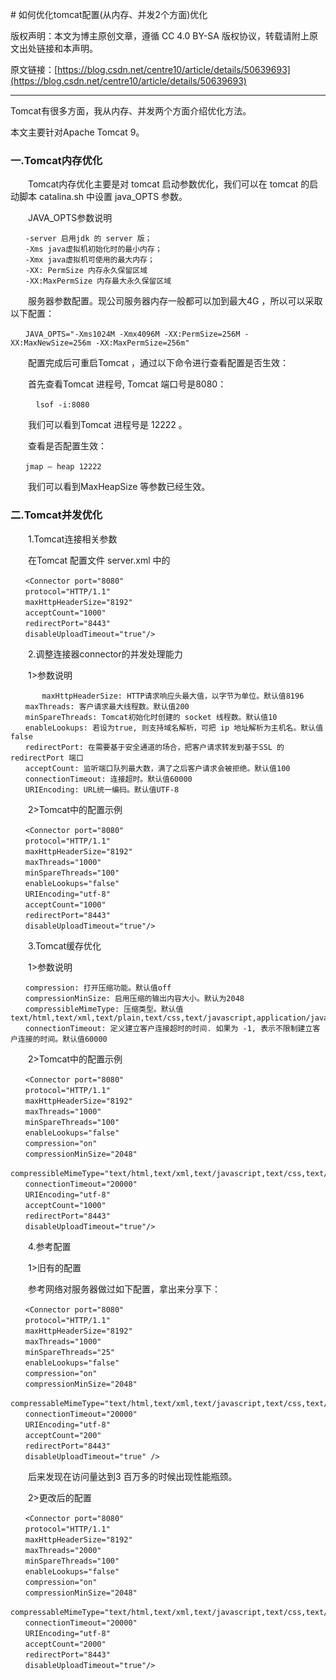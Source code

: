 ﻿﻿﻿﻿﻿# 如何优化tomcat配置(从内存、并发2个方面)优化版权声明：本文为博主原创文章，遵循 CC 4.0 BY-SA 版权协议，转载请附上原文出处链接和本声明。原文链接：[https://blog.csdn.net/centre10/article/details/50639693](https://blog.csdn.net/centre10/article/details/50639693)---Tomcat有很多方面，我从内存、并发两个方面介绍优化方法。本文主要针对Apache Tomcat 9。### 一.Tomcat内存优化　　Tomcat内存优化主要是对 tomcat 启动参数优化，我们可以在 tomcat 的启动脚本 catalina.sh 中设置 java_OPTS 参数。　　JAVA_OPTS参数说明```　　-server 启用jdk 的 server 版；　　-Xms java虚拟机初始化时的最小内存；　　-Xmx java虚拟机可使用的最大内存；　　-XX: PermSize 内存永久保留区域　　-XX:MaxPermSize 内存最大永久保留区域```　　服务器参数配置。现公司服务器内存一般都可以加到最大4G ，所以可以采取以下配置：```　　JAVA_OPTS="-Xms1024M -Xmx4096M -XX:PermSize=256M -XX:MaxNewSize=256m -XX:MaxPermSize=256m"```　　配置完成后可重启Tomcat ，通过以下命令进行查看配置是否生效：　　首先查看Tomcat 进程号, Tomcat 端口号是8080：```　    lsof -i:8080```　　我们可以看到Tomcat 进程号是 12222 。　　查看是否配置生效：```　　jmap – heap 12222```　　我们可以看到MaxHeapSize 等参数已经生效。### 二.Tomcat并发优化　　1.Tomcat连接相关参数　　在Tomcat 配置文件 server.xml 中的```　　<Connector port="8080"　　protocol="HTTP/1.1"　　maxHttpHeaderSize="8192"　　acceptCount="1000"　　redirectPort="8443"　　disableUploadTimeout="true"/>```　　2.调整连接器connector的并发处理能力　　1>参数说明```       maxHttpHeaderSize: HTTP请求响应头最大值，以字节为单位。默认值8196　　maxThreads: 客户请求最大线程数。默认值200　　minSpareThreads: Tomcat初始化时创建的 socket 线程数。默认值10　　enableLookups: 若设为true, 则支持域名解析，可把 ip 地址解析为主机名。默认值false　　redirectPort: 在需要基于安全通道的场合，把客户请求转发到基于SSL 的 redirectPort 端口　　acceptCount: 监听端口队列最大数，满了之后客户请求会被拒绝。默认值100　　connectionTimeout: 连接超时。默认值60000　　URIEncoding: URL统一编码。默认值UTF-8```　　2>Tomcat中的配置示例```　　<Connector port="8080"　　protocol="HTTP/1.1"　　maxHttpHeaderSize="8192"　　maxThreads="1000"　　minSpareThreads="100"　　enableLookups="false"　　URIEncoding="utf-8"　　acceptCount="1000"　　redirectPort="8443"　　disableUploadTimeout="true"/>```　　3.Tomcat缓存优化　　1>参数说明```　　compression: 打开压缩功能。默认值off　　compressionMinSize: 启用压缩的输出内容大小。默认为2048　　compressibleMimeType: 压缩类型。默认值text/html,text/xml,text/plain,text/css,text/javascript,application/javascript,application/json,application/xml　　connectionTimeout: 定义建立客户连接超时的时间. 如果为 -1, 表示不限制建立客户连接的时间。默认值60000 ```　　2>Tomcat中的配置示例```　　<Connector port="8080"　　protocol="HTTP/1.1"　　maxHttpHeaderSize="8192"　　maxThreads="1000"　　minSpareThreads="100"　　enableLookups="false"　　compression="on"　　compressionMinSize="2048"　　compressibleMimeType="text/html,text/xml,text/javascript,text/css,text/plain"　　connectionTimeout="20000"　　URIEncoding="utf-8"　　acceptCount="1000"　　redirectPort="8443"　　disableUploadTimeout="true"/>```　　4.参考配置　　1>旧有的配置　　参考网络对服务器做过如下配置，拿出来分享下：```　　<Connector port="8080"　　protocol="HTTP/1.1"　　maxHttpHeaderSize="8192"　　maxThreads="1000"　　minSpareThreads="25"　　enableLookups="false"　　compression="on"　　compressionMinSize="2048"　　compressableMimeType="text/html,text/xml,text/javascript,text/css,text/plain"　　connectionTimeout="20000"　　URIEncoding="utf-8"　　acceptCount="200"　　redirectPort="8443"　　disableUploadTimeout="true" />```　　后来发现在访问量达到3 百万多的时候出现性能瓶颈。　　2>更改后的配置```　　<Connector port="8080"　　protocol="HTTP/1.1"　　maxHttpHeaderSize="8192"　　maxThreads="2000"　　minSpareThreads="100"　　enableLookups="false"　　compression="on"　　compressionMinSize="2048"　　compressableMimeType="text/html,text/xml,text/javascript,text/css,text/plain"　　connectionTimeout="20000"　　URIEncoding="utf-8"　　acceptCount="2000"　　redirectPort="8443"　　disableUploadTimeout="true"/>```